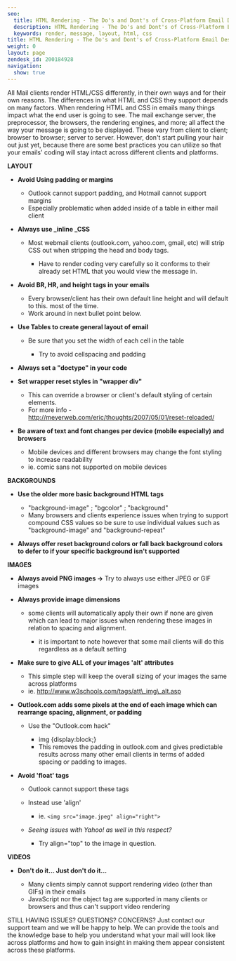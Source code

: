 ```yaml
---
seo:
  title: HTML Rendering - The Do's and Dont's of Cross-Platform Email Design
  description: HTML Rendering - The Do's and Dont's of Cross-Platform Email Design
  keywords: render, message, layout, html, css
title: HTML Rendering - The Do's and Dont's of Cross-Platform Email Design
weight: 0
layout: page
zendesk_id: 200184928
navigation:
  show: true
---
```


All Mail clients render HTML/CSS differently, in their own ways and for their own reasons. The differences in what HTML and CSS they support depends on many factors. When rendering HTML and CSS in emails many things impact what the end user is going to see. The mail exchange server, the preprocessor, the browsers, the rendering engines, and more; all affect the way your message is going to be displayed. These vary from client to client; browser to browser; server to server. However, don't start pulling your hair out just yet, because there are some best practices you can utilize so that your emails' coding will stay intact across different clients and platforms.

**LAYOUT**

- **Avoid Using padding or margins**

  - Outlook cannot support padding, and Hotmail cannot support margins
  - Especially problematic when added inside of a table in either mail client

- **Always use _inline _CSS**

  - Most webmail clients (outlook.com, yahoo.com, gmail, etc) will strip CSS out when stripping the head and body tags.

    - Have to render coding very carefully so it conforms to their already set HTML that you would view the message in.

- **Avoid BR, HR, and height tags in your emails**

  - Every browser/client has their own default line height and will default to this. most of the time.
  - Work around in next bullet point below.

- **Use Tables to create general layout of email**

  - Be sure that you set the width of each cell in the table

    - Try to avoid cellspacing and padding
- **Always set a "doctype" in your code**
- **Set wrapper reset styles in "wrapper div"**

  - This can override a browser or client's default styling of certain elements.
  - For more info - http://meyerweb.com/eric/thoughts/2007/05/01/reset-reloaded/
- **Be aware of text and font changes per device (mobile especially) and browsers**

  - Mobile devices and different browsers may change the font styling to increase readability
  - ie. comic sans not supported on mobile devices

**BACKGROUNDS**

- **Use the older more basic background HTML tags**

  - "background-image" ; "bgcolor" ; "background"
  - Many browsers and clients experience issues when trying to support compound CSS values so be sure to use individual values such as "background-image" and "background-repeat"
- **Always offer reset background colors or fall back background colors to defer to if your specific background isn't supported**

**IMAGES**

- **Always avoid PNG images ->** Try to always use either JPEG or GIF images
- **Always provide image dimensions**

  - some clients will automatically apply their own if none are given which can lead to major issues when rendering these images in relation to spacing and alignment.

    - it is important to note however that some mail clients will do this regardless as a default setting
- **Make sure to give ALL of your images 'alt' attributes**

  - This simple step will keep the overall sizing of your images the same across platforms
  - ie. http://www.w3schools.com/tags/att\_img\_alt.asp
- **Outlook.com adds some pixels at the end of each image which can rearrange spacing, alignment, or padding**

  - Use the "Outlook.com hack"

    - img {display:block;}
    - This removes the padding in outlook.com and gives predictable results across many other email clients in terms of added spacing or padding to images.
- **Avoid 'float' tags**

  - Outlook cannot support these tags
  - Instead use 'align'

    - ie. `<img src="image.jpeg" align="right">`
  - _Seeing issues with Yahoo! as well in this respect?_

    - Try align="top" to the image in question.

**VIDEOS**

- **Don't do it... Just don't do it...**

  - Many clients simply cannot support rendering video (other than GIFs) in their emails
  - JavaScript nor the object tag are supported in many clients or browsers and thus can't support video rendering

STILL HAVING ISSUES?  QUESTIONS? CONCERNS?  Just contact our support team and we will be happy to help. We can provide the tools and the knowledge base to help you understand what your mail will look like across platforms and how to gain insight in making them appear consistent across these platforms.

 
